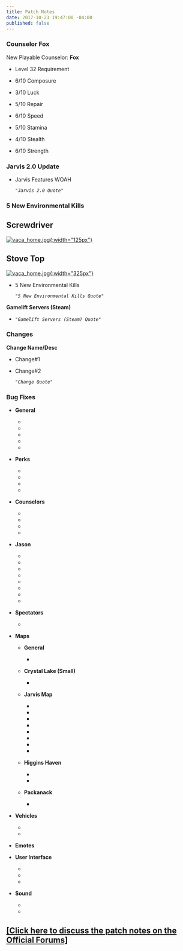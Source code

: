 ```yaml
---
title: Patch Notes
date: 2017-10-23 19:47:00 -04:00
published: false
---
```


### **Counselor Fox**

New Playable Counselor: **Fox**

* Level 32 Requirement

* 6/10 Composure

* 3/10 Luck

* 5/10 Repair

* 6/10 Speed

* 5/10 Stamina

* 4/10 Stealth

* 6/10 Strength




### **Jarvis 2.0 Update**

* Jarvis Features WOAH

  *`"Jarvis 2.0 Quote"`*

### **5 New Environmental Kills**

## **Screwdriver**

[![vaca_home.jpg](/uploads/Jarvis%20Map.jpg){:width="125px"}](http://f13game.com/uploads/Jarvis%20Map.jpg)

## **Stove Top**


[![vaca_home.jpg](/uploads/Jarvis_house.jpg){:width="325px"}](http://f13game.com/uploads/Jarvis_house.jpg)

* 5 New Environmental Kills

  *`"5 New Environmental Kills Quote"`*

**Gamelift Servers (Steam)**

* *`"Gamelift Servers (Steam) Quote"`*

### **Changes**

**Change Name/Desc**

* Change#1

* Change#2

  *`"Change Quote"`*

### **Bug Fixes**

* **General**

  * 

  * 

  * 

  * 

  * 

* **Perks**

  * 

  * 

  * 

  * 

* **Counselors**

  * 

  * 

  * 

  * 

* **Jason**

  * 

  * 

  * 

  * 

  * 

  * 

  * 

  * 

* **Spectators**

  * 

* **Maps**

  * **General**

    * 

  * **Crystal Lake (Small)**

    * 

  * **Jarvis Map**

    * 

    * 

    * 

    * 

    * 

    * 

    * 

    * 

  * **Higgins Haven**

    * 

    * 

  * **Packanack**

    * 

* **Vehicles**

  * 

  * 

* **Emotes**

* **User Interface**

  * 

  * 

  * 

* **Sound**

  * 

  * 

## [\[Click here to discuss the patch notes on the Official Forums\]](Link)